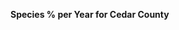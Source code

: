 
<span><span><p dir="auto"><strong>Species % per Year for Cedar County</strong></p></span></span><canvas height="0" width="0" style="display: block; box-sizing: border-box; height: 0px; width: 0px;"></canvas>
